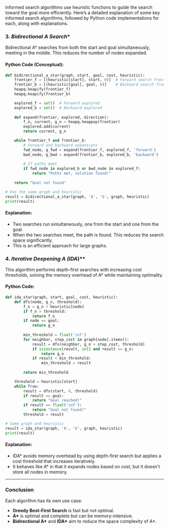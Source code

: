Informed search algorithms use heuristic functions to guide the search toward the goal more efficiently. Here’s a detailed explanation of some key informed search algorithms, followed by Python code implementations for each, along with explanations.




### 3. **Bidirectional A* Search**
Bidirectional A* searches from both the start and goal simultaneously, meeting in the middle. This reduces the number of nodes expanded.

#### Python Code (Conceptual):

```python
def bidirectional_a_star(graph, start, goal, cost, heuristic):
    frontier_f = [(heuristic[start], start, 0)]  # Forward search frontier
    frontier_b = [(heuristic[goal], goal, 0)]    # Backward search frontier
    heapq.heapify(frontier_f)
    heapq.heapify(frontier_b)

    explored_f = set()  # Forward explored
    explored_b = set()  # Backward explored
    
    def expand(frontier, explored, direction):
        f_n, current, g_n = heapq.heappop(frontier)
        explored.add(current)
        return current, g_n

    while frontier_f and frontier_b:
        # Forward and backward expansions
        fwd_node, g_fwd = expand(frontier_f, explored_f, 'forward')
        bwd_node, g_bwd = expand(frontier_b, explored_b, 'backward')
        
        # If paths meet
        if fwd_node in explored_b or bwd_node in explored_f:
            return "Paths met, solution found!"
    
    return "Goal not found"

# Use the same graph and heuristic
result = bidirectional_a_star(graph, 'A', 'G', graph, heuristic)
print(result)
```

#### Explanation:
- Two searches run simultaneously, one from the start and one from the goal.
- When the two searches meet, the path is found. This reduces the search space significantly.
- This is an efficient approach for large graphs.

### 4. **Iterative Deepening A* (IDA*)**
This algorithm performs depth-first searches with increasing cost thresholds, solving the memory overhead of A* while maintaining optimality.

#### Python Code:

```python
def ida_star(graph, start, goal, cost, heuristic):
    def dfs(node, g_n, threshold):
        f_n = g_n + heuristic[node]
        if f_n > threshold:
            return f_n
        if node == goal:
            return g_n
        
        min_threshold = float('inf')
        for neighbor, step_cost in graph[node].items():
            result = dfs(neighbor, g_n + step_cost, threshold)
            if isinstance(result, int) and result == g_n:
                return g_n
            if result < min_threshold:
                min_threshold = result
        
        return min_threshold

    threshold = heuristic[start]
    while True:
        result = dfs(start, 0, threshold)
        if result == goal:
            return "Goal reached!"
        if result == float('inf'):
            return "Goal not found!"
        threshold = result

# Same graph and heuristic
result = ida_star(graph, 'A', 'G', graph, heuristic)
print(result)
```

#### Explanation:
- IDA* avoids memory overhead by using depth-first search but applies a cost threshold that increases iteratively.
- It behaves like A* in that it expands nodes based on cost, but it doesn't store all nodes in memory.

---

### Conclusion
Each algorithm has its own use case:
- **Greedy Best-First Search** is fast but not optimal.
- **A\*** is optimal and complete but can be memory-intensive.
- **Bidirectional A\*** and **IDA\*** aim to reduce the space complexity of A\*.
